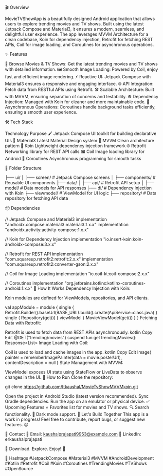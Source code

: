 🎬 Overview

MovieTVShowApp is a beautifully designed Android application that allows users to explore trending movies and TV shows.
Built using the latest Jetpack Compose and Material3, it ensures a modern, seamless, and delightful user experience. 
The app leverages MVVM Architecture for a clean codebase, Koin for dependency injection, Retrofit for fetching REST APIs,
Coil for image loading, and Coroutines for asynchronous operations.

✨ Features

🎥 Browse Movies & TV Shows: Get the latest trending movies and TV shows with detailed information.
🖼 Smooth Image Loading: Powered by Coil, enjoy fast and efficient image rendering.
⚡ Reactive UI: Jetpack Compose with Material3 ensures a responsive and engaging interface.
🌐 API Integration: Fetch data from RESTful APIs using Retrofit.
🛠 Scalable Architecture: Built with MVVM, ensuring separation of concerns and testability.
⚙️ Dependency Injection: Managed with Koin for cleaner and more maintainable code.
🚀 Asynchronous Operations: Coroutines handle background tasks efficiently, ensuring a smooth user experience.


🛠️ Tech Stack

Technology	Purpose
🖌 Jetpack Compose	UI toolkit for building declarative UIs
🎨 Material3	Latest Material Design system
📐 MVVM	Clean architecture pattern
🔗 Koin	Lightweight dependency injection framework
🌐 Retrofit	Networking library for REST API calls
🖼 Coil	Image loading library for Android
🔄 Coroutines	Asynchronous programming for smooth tasks

📂 Folder Structure

├── ui/
│   ├── screen/        # Jetpack Compose screens
│   ├── components/    # Reusable UI components
├── data/
│   ├── api/           # Retrofit API setup
│   ├── model/         # Data models for API responses
├── di/                # Dependency Injection with Koin
├── viewmodel/         # ViewModel for UI logic
├── repository/        # Data repository for fetching API data


📦 Dependencies

// Jetpack Compose and Material3
implementation "androidx.compose.material3:material3:1.x.x"
implementation "androidx.activity:activity-compose:1.x.x"

// Koin for Dependency Injection
implementation "io.insert-koin:koin-androidx-compose:3.x.x"

// Retrofit for REST API
implementation "com.squareup.retrofit2:retrofit:2.x.x"
implementation "com.squareup.retrofit2:converter-gson:2.x.x"

// Coil for Image Loading
implementation "io.coil-kt:coil-compose:2.x.x"

// Coroutines
implementation "org.jetbrains.kotlinx:kotlinx-coroutines-android:1.x.x"
📖 How It Works
Dependency Injection with Koin:

Koin modules are defined for ViewModels, repositories, and API clients.

val appModule = module {
    single { Retrofit.Builder().baseUrl(BASE_URL).build().create(ApiService::class.java) }
    single { Repository(get()) }
    viewModel { MovieViewModel(get()) }
}
Fetching Data with Retrofit:

Retrofit is used to fetch data from REST APIs asynchronously.
kotlin
Copy
Edit
@GET("trending/movies")
suspend fun getTrendingMovies(): Response<List<Movie>>
Image Loading with Coil:

Coil is used to load and cache images in the app.
kotlin
Copy
Edit
Image(
    painter = rememberImagePainter(data = movie.posterUrl),
    contentDescription = null
)
State Management with MVVM:

ViewModel exposes UI state using StateFlow or LiveData to observe changes in the UI.
🚀 How to Run
Clone the repository:

git clone https://github.com/Itkaushal/MovieTvShowMVVMkoin.git

Open the project in Android Studio (latest version recommended).
Sync Gradle dependencies.
Run the app on an emulator or physical device.
✅ Upcoming Features
⭐ Favorites list for movies and TV shows.
🔍 Search functionality.
🌙 Dark mode support.
🎉 Let's Build Together
This app is a work in progress! Feel free to contribute, report bugs, or suggest new features. 😊

📧 Contact
📩 Email: kaushalprajapati9953@example.com
💼 LinkedIn: erkaushalprajapati

🚀 Download. Explore. Enjoy! 🌟

🌟 Hashtags
#JetpackCompose #Material3 #MVVM #AndroidDevelopment #Kotlin #Retrofit #Coil #Koin #Coroutines #TrendingMovies #TVShows #OpenSource







